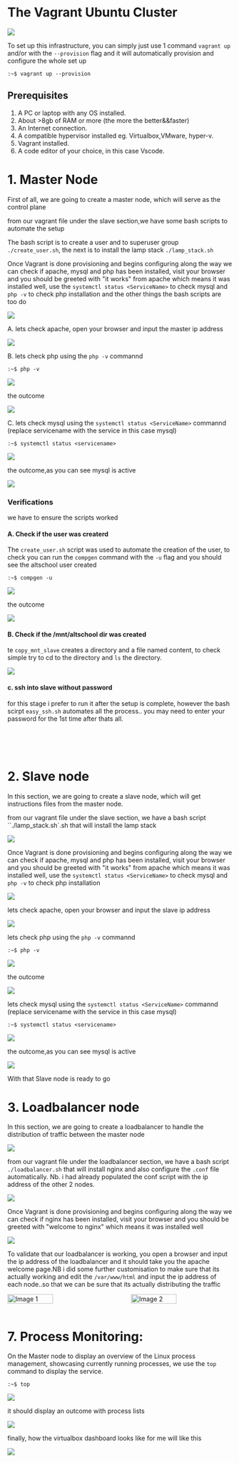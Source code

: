 <!-- @format -->

# The Vagrant Ubuntu Cluster

<img src="./images/Vagarant_Ubuntu_Cluster.png" />

To set up this infrastructure, you can simply just use 1 command `vagrant up` and/or with the `--provision` flag and it will automatically provision and configure the whole set up

```
:~$ vagrant up --provision
```

## Prerequisites

1. A PC or laptop with any OS installed.
1. About >8gb of RAM or more (the more the better&&faster)
1. An Internet connection.
1. A compatible hypervisor installed eg. Virtualbox,VMware, hyper-v.
1. Vagrant installed.
1. A code editor of your choice, in this case Vscode.

# 1. Master Node

First of all, we are going to create a master node, which will serve as the control plane

from our vagrant file under the slave section,we have some bash scripts to automate the setup

The bash script is to create a user and to superuser group `./create_user.sh`, the next is to install the lamp stack `./lamp_stack.sh`

Once Vagrant is done provisioning and begins configuring along the way we can check if apache, mysql and php has been installed, visit your browser and you should be greeted with "it works" from apache which means it was installed well, use the `systemctl status <ServiceName>` to check mysql and `php -v` to check php installation and the other things the bash scripts are too do

<img src="./images/masterbooting.PNG" />

A. lets check apache, open your browser and input the master ip address

<img src="./images/apacheonmaster.png" />

B. lets check php using the `php -v` commannd

```
:~$ php -v
```

<img src="./images/checkphpm.PNG" />

the outcome

<img src="./images/checkphpmo.PNG" />

C. lets check mysql using the `systemctl status <ServiceName>` commannd (replace servicename with the service in this case mysql)

```
:~$ systemctl status <servicename>
```

<img src="./images/checkmysqlm.PNG" />

the outcome,as you can see mysql is active

<img src="./images/checkmysqlmo.PNG" />

### Verifications

we have to ensure the scripts worked

#### A. Check if the user was createrd

The `create_user.sh` script was used to automate the creation of the user, to check you can run the `compgen` command with the `-u` flag and you should see the altschool user created

```
:~$ compgen -u
```

<img src="./images/show_all_users.PNG" />

the outcome

<img src="./images/show all users2.PNG" />

#### B. Check if the /mnt/altschool dir was created

te `copy_mnt_slave` creates a directory and a file named content, to check simple try to cd to the directory and `ls` the directory.

<img src="./images/see mnt.PNG" />

#### c. ssh into slave without password

for this stage i prefer to run it after the setup is complete, however the bash scirpt `easy_ssh.sh` automates all the process.. you may need to enter your password for the 1st time after thats all.

<br/>
<br/>
<br/>

# 2. Slave node

In this section, we are going to create a slave node, which will get instructions files from the master node.

from our vagrant file under the slave section, we have a bash script ``./lamp_stack.sh`.sh that will install the lamp stack

<img src="./images/slavevg.JPG" />

Once Vagrant is done provisioning and begins configuring along the way we can check if apache, mysql and php has been installed, visit your browser and you should be greeted with "it works" from apache which means it was installed well, use the `systemctl status <ServiceName>` to check mysql and `php -v` to check php installation

<img src="./images/slavebooting.PNG" />

lets check apache, open your browser and input the slave ip address

<img src="./images/apacheonslave.png" />

lets check php using the `php -v` commannd

```
:~$ php -v
```

<img src="./images/checkphpslave.PNG" />

the outcome

<img src="./images/checkphpslaveo.PNG" />

lets check mysql using the `systemctl status <ServiceName>` commannd (replace servicename with the service in this case mysql)

```
:~$ systemctl status <servicename>
```

<img src="./images/checkmysql.PNG" />

the outcome,as you can see mysql is active

<img src="./images/checkmysqlo.PNG" />

With that Slave node is ready to go

# 3. Loadbalancer node

In this section, we are going to create a loadbalancer to handle the distribution of traffic between the master node

<img src="./images/lbsection.JPG" />

from our vagrant file under the loadbalancer section, we have a bash script `./loadbalancer.sh` that will install nginx and also configure the `.conf` file automatically. Nb. i had already populated the conf script with the ip address of the other 2 nodes.

<img src="./images/lb_provisioner.png" />

Once Vagrant is done provisioning and begins configuring along the way we can check if nginx has been installed, visit your browser and you should be greeted with "welcome to nginx" which means it was installed well

<img src="./images/vagrant_lb.png" />

To validate that our loadbalancer is working, you open a browser and input the ip address of the loadbalancer and it should take you the apache welcome page.NB i did some further customisation to make sure that its actually working and edit the `/var/www/html` and input the ip address of each node..so that we can be sure that its actually distributing the traffic

<div style="display: flex; justify-content: space-between;">
    <img src="./images/lb1.png"  alt="Image 1" width="45%">
    <img src="./images/lb2.png"  alt="Image 2" width="45%">
</div>

<br/>

# 7. Process Monitoring:

On the Master node to display an overview of the Linux process management, showcasing currently running processes, we use the `top` command to display the service.

```
:~$ top
```

<img src="./images/top.PNG" />

it should display an outcome with process lists

<img src="./images/top2.PNG" />

finally, how the virtualbox dashboard looks like for me will like this

<img src="./images/vbxb.PNG" />
